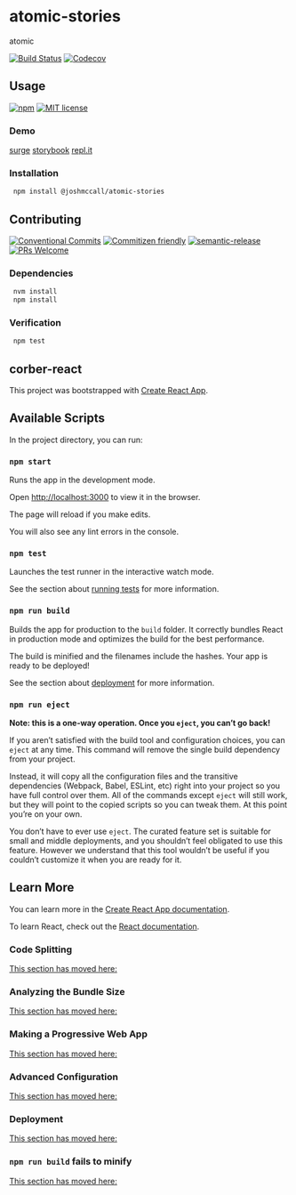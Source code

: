 # atomic-stories

atomic

<!-- status badges -->
[![Build Status][ci-badge]][ci-link]
[![Codecov][coverage-badge]][coverage-link]

## Usage

<!-- consumer badges -->
[![npm][npm-badge]][npm-link]
[![MIT license][license-badge]][license-link]

### Demo

[surge](http://atomic-stories.surge.sh/)
[storybook](http://storybook-atomic-stories.surge.sh/?path=/story/button-jest--hello-world)
[repl.it](https://repl.it/@joshmccall221/SparseCooperativeVolume)

### Installation

```sh
 npm install @joshmccall/atomic-stories
```

## Contributing

<!-- contribution badges -->
[![Conventional Commits][commit-convention-badge]][commit-convention-link]
[![Commitizen friendly][commitizen-badge]][commitizen-link]
[![semantic-release][semantic-release-badge]][semantic-release-link]
[![PRs Welcome][PRs-badge]][PRs-link]

### Dependencies

```sh
 nvm install
 npm install
```

### Verification

```sh
 npm test
```

## corber-react

This project was bootstrapped with [Create React App](https://github.com/facebook/create-react-app).

## Available Scripts

In the project directory, you can run:

### `npm start`

Runs the app in the development mode.

Open [http://localhost:3000](http://localhost:3000) to view it in the browser.

The page will reload if you make edits.

You will also see any lint errors in the console.

### `npm test`

Launches the test runner in the interactive watch mode.

See the section about
[running tests](https://facebook.github.io/create-react-app/docs/running-tests)
for more information.

### `npm run build`

Builds the app for production to the `build` folder.
It correctly bundles React in production mode and optimizes
the build for the best performance.

The build is minified and the filenames include the hashes.
Your app is ready to be deployed!

See the section about
[deployment](https://facebook.github.io/create-react-app/docs/deployment)
for more information.

### `npm run eject`

**Note: this is a one-way operation. Once you `eject`, you can’t go back!**

If you aren’t satisfied with the build tool and configuration choices,
you can `eject` at any time. This command will remove the single build
dependency from your project.

Instead, it will copy all the configuration files and the transitive
dependencies (Webpack, Babel, ESLint, etc) right into your project
so you have full control over them. All of the commands except
`eject` will still work, but they will point to the copied
scripts so you can tweak them. At this point you’re on your own.

You don’t have to ever use `eject`. The curated feature set is
suitable for small and middle deployments, and you shouldn’t
 feel obligated to use this feature. However we understand
  that this tool wouldn’t be useful if you couldn’t customize
   it when you are ready for it.

## Learn More

You can learn more in the [Create React App documentation](https://facebook.github.io/create-react-app/docs/getting-started).

To learn React, check out the [React documentation](https://reactjs.org/).

### Code Splitting

[This section has moved here:](https://facebook.github.io/create-react-app/docs/code-splitting)

### Analyzing the Bundle Size

[This section has moved here:](https://facebook.github.io/create-react-app/docs/analyzing-the-bundle-size)

### Making a Progressive Web App

[This section has moved here:](https://facebook.github.io/create-react-app/docs/making-a-progressive-web-app)

### Advanced Configuration

[This section has moved here:](https://facebook.github.io/create-react-app/docs/advanced-configuration)

### Deployment

[This section has moved here:](https://facebook.github.io/create-react-app/docs/deployment)

### `npm run build` fails to minify

[This section has moved here:](https://facebook.github.io/create-react-app/docs/troubleshooting#npm-run-build-fails-to-minify)

[npm-link]: https://www.npmjs.com/package/@joshmccall/atomic-stories
[npm-badge]: https://img.shields.io/npm/v/@joshmccall/atomic-stories.svg
[license-link]: LICENSE
[license-badge]: https://img.shields.io/github/license/joshmccall/atomic-stories.svg
[ci-link]: https://travis-ci.com/joshmccall/atomic-stories
[ci-badge]: https://img.shields.io/travis/com/joshmccall/atomic-stories/master.svg
[coverage-link]: https://codecov.io/github/joshmccall/atomic-stories
[coverage-badge]: https://img.shields.io/codecov/c/github/joshmccall/atomic-stories.svg
[commit-convention-link]: https://conventionalcommits.org
[commit-convention-badge]: https://img.shields.io/badge/Conventional%20Commits-1.0.0-yellow.svg
[commitizen-link]: http://commitizen.github.io/cz-cli/
[commitizen-badge]: https://img.shields.io/badge/commitizen-friendly-brightgreen.svg
[semantic-release-link]: https://github.com/semantic-release/semantic-release
[semantic-release-badge]: https://img.shields.io/badge/%20%20%F0%9F%93%A6%F0%9F%9A%80-semantic--release-e10079.svg
[PRs-link]: http://makeapullrequest.com
[PRs-badge]: https://img.shields.io/badge/PRs-welcome-brightgreen.svg

